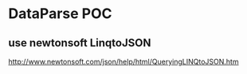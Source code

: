 ﻿# DataParse POC

## use newtonsoft LinqtoJSON

http://www.newtonsoft.com/json/help/html/QueryingLINQtoJSON.htm


